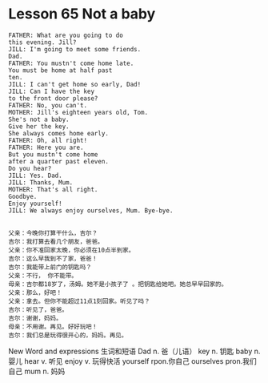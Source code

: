 # Lesson 65 Not a baby

```
FATHER: What are you going to do
this evening. Jill?
JILL: I'm going to meet some friends.
Dad.
FATHER: You mustn't come home late.
You must be home at half past
ten.
JILL: I can't get home so early, Dad!
JILL: Can I have the key
to the front door please?
FATHER: No, you can't.
MOTHER: Jill's eighteen years old, Tom.
She's not a baby.
Give her the key.
She always comes home early.
FATHER: Oh, all right!
FATHER: Here you are.
But you mustn't come home
after a quarter past eleven.
Do you hear?
JILL: Yes. Dad.
JILL: Thanks, Mum.
MOTHER: That's all right.
Goodbye.
Enjoy yourself!
JILL: We always enjoy ourselves, Mum. Bye-bye.


父亲：今晚你打算干什么，吉尔？
吉尔：我打算去看几个朋友，爸爸。
父亲：你不准回家太晚，你必须在10点半到家。
吉尔：这么早我到不了家，爸爸！
吉尔：我能带上前门的钥匙吗？
父亲：不行， 你不能带。
母亲：吉尔都18岁了，汤姆。她不是小孩子了 。把钥匙给她吧。她总早早回家的。
父亲：那么，好吧！
父亲：拿去。但你不能超过11点1刻回家。听见了吗？
吉尔：听见了，爸爸。
吉尔：谢谢，妈妈。
母亲：不用谢。再见。好好玩吧！
吉尔：我们总是玩得很开心的，妈妈。再见。
```

New Word and expressions 生词和短语
Dad
n. 爸（儿语）
key
n. 钥匙
baby
n. 婴儿
hear
v. 听见
enjoy
v. 玩得快活
yourself
rpon.你自己
ourselves
pron.我们自己
mum
n. 妈妈

